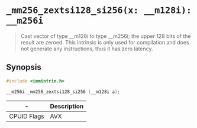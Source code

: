 `_mm256_zextsi128_si256(x: __m128i): __m256i`
=============================================

> Cast vector of type __m128i to type __m256i; the upper 128 bits of the result are zeroed. This intrinsic is only used for compilation and does not generate any instructions, thus it has zero latency.

## Synopsis

```c
#include <immintrin.h>

__m256i _mm256_zextsi128_si256 (__m128i a);
```

| -           | Description |
| ----------- | ----------- |
| CPUID Flags | AVX         |
